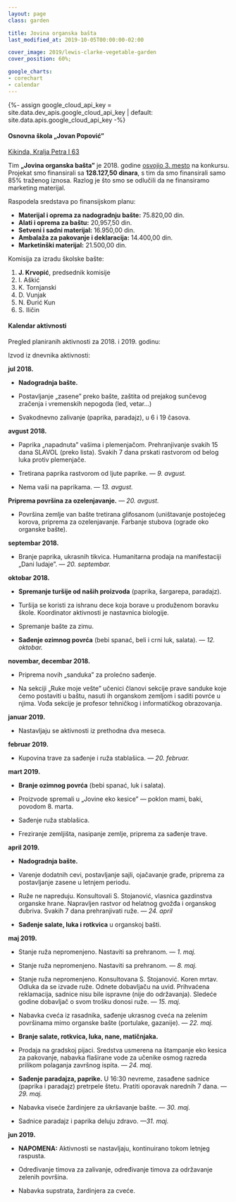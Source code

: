 ```yaml
---
layout: page
class: garden

title: Jovina organska bašta
last_modified_at: 2019-10-05T00:00:00-02:00

cover_image: 2019/lewis-clarke-vegetable-garden
cover_position: 60%;

google_charts:
- corechart
- calendar
---
```


{%- assign google_cloud_api_key = site.data.dev_apis.google_cloud_api_key | default: site.data.apis.google_cloud_api_key -%}

<picture style="display: none;">
  <img
    src="https://maps.googleapis.com/maps/api/staticmap?zoom=10&size=640x320&maptype=map&center=45.83495278,20.47263056&language=sr&key={{ google_cloud_api_key }}&scale=2"
    srcset="https://maps.googleapis.com/maps/api/staticmap?zoom=10&size=640x320&maptype=map&center=45.83495278,20.47263056&language=sr&key={{ google_cloud_api_key }}&scale=2, https://maps.googleapis.com/maps/api/staticmap?zoom=10&size=640x320&maptype=map&center=45.83495278,20.47263056&language=sr&key={{ google_cloud_api_key }}&scale=4 2x"
    class="top-map"
    alt="Mapa">
</picture>

#### Osnovna škola „Jovan Popović”

[Kikinda, Kralja Petra I 63](https://www.google.rs/maps/place/Kralja+Petra+I+63,+Kikinda,+Srbija)

Tim **„Jovina organska bašta”** je 2018. godine
[osvojio 3. mesto](/projekti/2018/rezultati-konkursa-za-finansiranje-skolske-baste/)
na konkursu. Projekat smo finansirali sa **128.127,50 dinara**, s tim da smo
finansirali samo 85% traženog iznosa. Razlog je što smo se odlučili da ne
finansiramo marketing materijal.

Raspodela sredstava po finansijskom planu:

<div class="pie-chart funds-distribution">
  <div id="funds-distribution" class="chart-placeholder"></div>
  <script defer src="/js/charts.js"></script>
  <script defer src="/baste/jovina-organska-basta/funds-distribution.js"></script>
  <ul class="legend">
    <li>
      <strong>Materijal i oprema za nadogradnju bašte:</strong> 75.820,00 din.
    </li>
    <li>
      <strong>Alati i oprema za baštu:</strong> 20,957,50 din.
    </li>
    <li>
      <strong>Setveni i sadni materijal:</strong> 16.950,00 din.
    </li>
    <li>
      <strong>Ambalaža za pakovanje i deklaracija:</strong> 14.400,00 din.
    </li>
    <li class="del">
      <strong>Marketinški materijal:</strong> 21.500,00 din.
    </li>
  </ul>
</div>

Komisija za izradu školske bašte:

1. **J. Krvopić**, predsednik komisije
2. I. Aškić
3. K. Tornjanski
4. D. Vunjak
5. N. Đurić Kun
6. S. Iličin

#### Kalendar aktivnosti

Pregled planiranih aktivnosti za 2018. i 2019. godinu:

<div id="calendar" class="calendar-chart"></div>
<script defer src="/baste/jovina-organska-basta/calendar.js"></script>

Izvod iz dnevnika aktivnosti:

<div class="timeline" markdown="1">

**jul 2018.**

- **Nadogradnja bašte.**

- Postavljanje „zasene”  preko bašte, zaštita od prejakog
  sunčevog zračenja i vremenskih nepogoda (led, vetar…)

- Svakodnevno zalivanje (paprika, paradajz), u 6 i 19 časova.

**avgust 2018.**

- Paprika „napadnuta” vašima i plemenjačom. Prehranjivanje svakih 15 dana
  SLAVOL (preko lista). Svakih 7 dana prskati rastvorom od belog luka protiv
  plemenjače.

- Tretirana paprika rastvorom od ljute paprike. _— 9. avgust._

- Nema vaši na paprikama. _— 13. avgust._

**Priprema površina za ozelenjavanje.** _— 20. avgust._

- Površina zemlje van bašte tretirana glifosanom (uništavanje postojećeg
  korova, priprema za ozelenjavanje. Farbanje stubova (ograde oko organske
  bašte).

**septembar 2018.**

- Branje paprika, ukrasnih tikvica. Humanitarna prodaja na manifestaciji „Dani
  ludaje”. _— 20. septembar._

**oktobar 2018.**

- **Spremanje turšije od naših proizvoda** (paprika, šargarepa, paradajz).

- Turšija se koristi za ishranu dece koja borave u produženom boravku škole.
  Koordinator aktivnosti je nastavnica biologije.

- Spremanje bašte za zimu.

- **Sađenje ozimnog povrća** (bebi spanać, beli i crni luk, salata). _— 12.
  oktobar._

**novembar, decembar 2018.**

- Priprema novih „sanduka” za prolećno sađenje.

- Na sekciji „Ruke moje vešte” učenici članovi sekcije prave sanduke koje ćemo
  postaviti u baštu, nasuti ih organskom zemljom i saditi povrće u njima. Vođa
  sekcije je profesor tehničkog i informatičkog obrazovanja.

**januar 2019.**

- Nastavljaju se aktivnosti iz prethodna dva meseca.

**februar 2019.**

- Kupovina trave za sađenje i ruža stablašica. _— 20. februar._

**mart 2019.**

- **Branje ozimnog povrća** (bebi spanać, luk i salata).

- Proizvode spremali u „Jovine eko kesice” — poklon mami, baki, povodom 8.
  marta.

- Sađenje ruža stablašica.

- Freziranje zemljišta, nasipanje zemlje, priprema za sađenje trave.

**april 2019.**

- **Nadogradnja bašte.**

- Varenje dodatnih cevi, postavljanje sajli, ojačavanje građe, priprema za
  postavljanje zasene u letnjem periodu.

- Ruže ne napreduju. Konsultovali S. Stojanović, vlasnica gazdinstva organske
  hrane. Napravljen rastvor od helatnog gvožđa i organskog đubriva. Svakih 7
  dana prehranjivati ruže. _— 24. april_

- **Sađenje salate, luka i rotkvica** u organskoj bašti.

**maj 2019.**

- Stanje ruža nepromenjeno. Nastaviti sa prehranom. _— 1. maj._

- Stanje ruža nepromenjeno. Nastaviti sa prehranom. _— 8. maj._

- Stanje ruža nepromenjeno. Konsultovana S. Stojanović. Koren mrtav. Odluka da
  se izvade ruže. Odnete dobavljaču na uvid. Prihvaćena reklamacija, sadnice
  nisu bile ispravne (nije do održavanja). Sledeće godine dobavljač o svom
  trošku donosi ruže. _— 15. maj._

- Nabavka cveća iz rasadnika, sađenje ukrasnog cveća na zelenim površinama mimo
  organske bašte (portulake, gazanije). _— 22. maj._

- **Branje salate, rotkvica, luka, nane, matičnjaka.**

- Prodaja na gradskoj pijaci. Sredstva usmerena na štampanje eko kesica za
  pakovanje, nabavka flaširane vode za učenike osmog razreda prilikom polaganja
  završnog ispita. _— 24. maj._

- **Sađenje paradajza, paprike.** U 16:30 nevreme, zasađene sadnice (paprika i
  paradajz) pretrpele štetu. Pratiti oporavak narednih 7 dana. _— 29. maj._

- Nabavka viseće žardinjere za ukršavanje bašte. _— 30. maj._

- Sadnice paradajz i paprika deluju zdravo. _—31. maj._

**jun 2019.**

- **NAPOMENA:** Aktivnosti se nastavljaju, kontinuirano tokom letnjeg raspusta.

- Određivanje timova za zalivanje, određivanje timova za održavanje zelenih
  površina.

- Nabavka supstrata, žardinjera za cveće.

</div>
